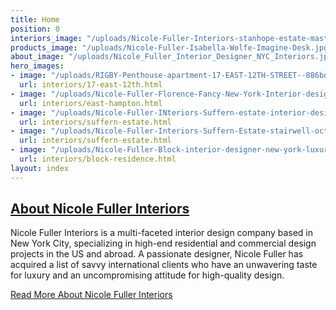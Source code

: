 ```yaml
---
title: Home
position: 0
interiors_image: "/uploads/Nicole-Fuller-Interiors-stanhope-estate-master-bathroom-wood-marble-tub.jpg"
products_image: "/uploads/Nicole-Fuller-Isabella-Wolfe-Imagine-Desk.jpg"
about_image: "/uploads/Nicole_Fuller_Interior_Designer_NYC_Interiors.jpg"
hero_images:
- image: "/uploads/RIGBY-Penthouse-apartment-17-EAST-12TH-STREET--886bdb.jpg"
  url: interiors/17-east-12th.html
- image: "/uploads/Nicole-Fuller-Florence-Fancy-New-York-Interior-designer-luxury-retail-design-c58ca7.jpg"
  url: interiors/east-hampton.html
- image: "/uploads/Nicole-Fuller-INteriors-Suffern-estate-interior-design-fornasetti-wallpaper-kitchen.jpg"
  url: interiors/suffern-estate.html
- image: "/uploads/Nicole-Fuller-Interiors-Suffern-Estate-stairwell-octagon-dome-purple-chandeliers.jpg"
  url: interiors/suffern-estate.html
- image: "/uploads/Nicole-Fuller-Block-interior-designer-new-york-luxury-penthouse-design.jpg"
  url: interiors/block-residence.html
layout: index
---
```


## [About Nicole Fuller Interiors](/about/)
Nicole Fuller Interiors is a multi-faceted interior design company based in New York City, specializing in high-end residential and commercial design projects in the US and abroad. A passionate designer, Nicole Fuller has acquired a list of savvy international clients who have an unwavering taste for luxury and an uncompromising attitude for high-quality design.

[Read More About Nicole Fuller Interiors](/about/)
